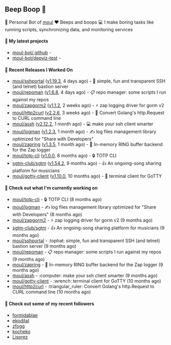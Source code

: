 ## Beep Boop 👋

:hammer: Personal Bot of [moul](https://github.com/moul)
:heart: Beeps and boops
:computer: I make boring tasks like running scripts, synchronizing data, and monitoring services





#### 🌱 My latest projects

- [moul-bot/.github](https://github.com/moul-bot/.github) - 
- [moul-bot/depviz-test](https://github.com/moul-bot/depviz-test) - 

#### 🔭 Recent Releases I Worked On
- [moul/sshportal](https://github.com/moul/sshportal) ([v1.19.3](https://github.com/moul/sshportal/releases/tag/v1.19.3), 4 days ago) - :tophat: simple, fun and transparent SSH (and telnet) bastion server
- [moul/repoman](https://github.com/moul/repoman) ([v1.6.8](https://github.com/moul/repoman/releases/tag/v1.6.8), 4 days ago) - 📋 repo manager: some scripts I run against my repos
- [moul/zapgorm2](https://github.com/moul/zapgorm2) ([v1.1.2](https://github.com/moul/zapgorm2/releases/tag/v1.1.2), 2 weeks ago) - ⚡ zap logging driver for gorm v2
- [moul/http2curl](https://github.com/moul/http2curl) ([v2.2.6](https://github.com/moul/http2curl/releases/tag/v2.2.6), 3 weeks ago) - :triangular_ruler: Convert Golang&#39;s http.Request to CURL command line
- [moul/assh](https://github.com/moul/assh) ([v2.12.2](https://github.com/moul/assh/releases/tag/v2.12.2), 1 month ago) - :computer: make your ssh client smarter
- [moul/logman](https://github.com/moul/logman) ([v1.2.3](https://github.com/moul/logman/releases/tag/v1.2.3), 1 month ago) - ✍️ log files management library optimized for &#34;Share with Developers&#34;
- [moul/zapring](https://github.com/moul/zapring) ([v1.3.5](https://github.com/moul/zapring/releases/tag/v1.3.5), 1 month ago) - 💍 In-memory RING buffer backend for the Zap logger
- [moul/totp-cli](https://github.com/moul/totp-cli) ([v1.0.0](https://github.com/moul/totp-cli/releases/tag/v1.0.0), 8 months ago) - 🔒 TOTP CLI
- [sgtm-club/sgtm](https://github.com/sgtm-club/sgtm) ([v1.54.2](https://github.com/sgtm-club/sgtm/releases/tag/v1.54.2), 9 months ago) - 👍 An ongoing-song sharing platform for musicians
- [moul/gotty-client](https://github.com/moul/gotty-client) ([v1.10.0](https://github.com/moul/gotty-client/releases/tag/v1.10.0), 10 months ago) - :wrench: terminal client for GoTTY


<h4>👷 Check out what I'm currently working on</h4>
<ul>

<li><a href="https://github.com/moul/totp-cli">moul/totp-cli</a> - 🔒 TOTP CLI (8 months ago)</li>
<li><a href="https://github.com/moul/logman">moul/logman</a> - ✍️ log files management library optimized for &#34;Share with Developers&#34; (8 months ago)</li>
<li><a href="https://github.com/moul/zapgorm2">moul/zapgorm2</a> - ⚡ zap logging driver for gorm v2 (9 months ago)</li>
<li><a href="https://github.com/sgtm-club/sgtm">sgtm-club/sgtm</a> - 👍 An ongoing-song sharing platform for musicians (9 months ago)</li>
<li><a href="https://github.com/moul/sshportal">moul/sshportal</a> - :tophat: simple, fun and transparent SSH (and telnet) bastion server (9 months ago)</li>
<li><a href="https://github.com/moul/repoman">moul/repoman</a> - 📋 repo manager: some scripts I run against my repos (9 months ago)</li>
<li><a href="https://github.com/moul/zapring">moul/zapring</a> - 💍 In-memory RING buffer backend for the Zap logger (9 months ago)</li>
<li><a href="https://github.com/moul/assh">moul/assh</a> - :computer: make your ssh client smarter (9 months ago)</li>
<li><a href="https://github.com/moul/gotty-client">moul/gotty-client</a> - :wrench: terminal client for GoTTY (10 months ago)</li>
<li><a href="https://github.com/moul/http2curl">moul/http2curl</a> - :triangular_ruler: Convert Golang&#39;s http.Request to CURL command line (10 months ago)</li>
</ul>

<h4>👯 Check out some of my recent followers</h4>
<ul>

<li><a href="https://github.com/formidablae">formidablae</a>
<li><a href="https://github.com/ekodjtal">ekodjtal</a>
<li><a href="https://github.com/zfogg">zfogg</a>
<li><a href="https://github.com/kocheko">kocheko</a>
<li><a href="https://github.com/Lisprez">Lisprez</a>
</ul>
